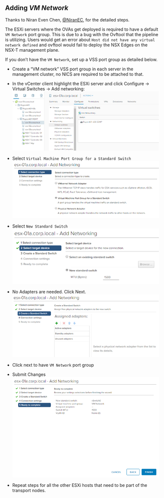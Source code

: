 ## Adding *VM Network*

Thanks to Niran Even Chen, [@NiranEC](https://twitter.com/NiranEC), for the detailed steps.

The ESXi servers where the OVAs get deployed is required to have a default `VM Network` port group.
This is due to a bug with the Ovftool that the pipeline is utilizing. Users would get an error about `Host did not have any virtual network defined` and ovftool would fail to deploy the NSX Edges on the NSX-T management plane. 

If you don’t have the `VM Network`, set up a VSS port group as detailed below. 

* Create a “VM network” VSS port group in each server in the management cluster, no NICS are required to be attached to that.
* In the vCenter client highlight the ESXi server and click Configure -> Virtual Switches -> Add networking:
![Add Networking](./1-add-networking.png)
* Select `Virtual Machine Port Group for a Standard Switch`
![VirtualMac Portgroup](./2-virtualmac-portgroup.png)
* Select `New Standard Switch`
![Standard Switch](./3-standard-switch.png)
* No Adapters are needed. Click Next.
![No Adapter](./4-no-adapter.png)
* Click next to have `VM Network` port group
* Submit Changes
![Finish](./5-submit.png)

* Repeat steps for all the other ESXi hosts that need to be part of the transport nodes.
